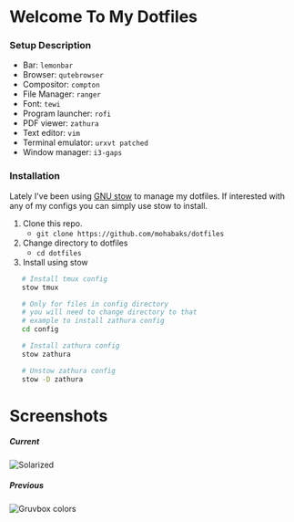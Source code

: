 Welcome To My  Dotfiles
=======================

### Setup Description

* Bar: ``` lemonbar ```
* Browser: ``` qutebrowser ```
* Compositor: ``` compton ```
* File Manager: ``` ranger ```
* Font: ``` tewi ```
* Program launcher: ``` rofi ```
* PDF viewer: ``` zathura ```
* Text editor: ``` vim ```
* Terminal emulator: ``` urxvt patched ```
* Window manager: ``` i3-gaps ```

<!-- ### Directory Description -->

<!-- | Directory          |     Description                                   | -->
<!-- | ---------          | :-----------------------------------------------: | -->
<!-- | [bash]             | contains Xresources and bashrc files              | -->
<!-- | [colors/.colors]   | all my Xresources colorschemes can be found here  | -->
<!-- | [compton]          | compton.conf config file                          | -->
<!-- | [config]           | contains .config files e.g i3,mpd,dunst,ncmpcpp   | -->
<!-- | [homepage/homepage]| my custom startpage                               | -->
<!-- | [local/.local]     | contains my all my scripts                        | -->
<!-- | [newsbeuter/.newsbeuter] | urls and config files for newsbeuter        | -->
<!-- | [themes/.themes/mywood] | modified gtk theme based on murrine          | -->
<!-- | [tmux]             | tmux.conf file                                    | -->
<!-- | [vim]              | contains my custom vim colorsheme and vimrc       | -->
<!-- | [weechat/.weechat] | weechat.conf file                                 | -->


### Installation
Lately I've been using [GNU stow] to manage my dotfiles. If interested with any
of my configs you can simply use stow to install.

1. Clone this repo.
   *  ``` git clone https://github.com/mohabaks/dotfiles ```
2. Change directory to dotfiles
   * ``` cd dotfiles ```
3. Install using stow
```bash
   # Install tmux config
   stow tmux

   # Only for files in config directory
   # you will need to change directory to that
   # example to install zathura config 
   cd config

   # Install zathura config
   stow zathura

   # Unstow zathura config
   stow -D zathura
```

# Screenshots

##### Current
![Solarized](http://imgur.com/WDAQc8v.png)


##### Previous

![Gruvbox colors](http://imgur.com/4Nm1vjQ.png)


[GNU stow]: https://www.gnu.org/s/stow/manual/stow.html
[bash]: https://github.com/mohabaks/dotfiles/tree/master/bash
[colors/.colors]: https://github.com/mohabaks/dotfiles/tree/master/colors/.colors
[compton]: https://github.com/mohabaks/dotfiles/tree/master/compton
[config]: https://github.com/mohabaks/dotfiles/tree/master/config
[homepage/homepage]: https://github.com/mohabaks/dotfiles/tree/master/homepage/homepage
[local/.local]: https://github.com/mohabaks/dotfiles/tree/master/local/.local
[newsbeuter/.newsbeuter]: https://github.com/mohabaks/dotfiles/tree/master/newsbeuter/.newsbeuter
[themes/.themes/mywood]: https://github.com/mohabaks/dotfiles/tree/master/themes/.themes/mywood
[tmux]: https://github.com/mohabaks/dotfiles/tree/master/tmux
[vim]: https://github.com/mohabaks/dotfiles/tree/master/vim
[weechat/.weechat]: https://github.com/mohabaks/dotfiles/tree/master/weechat/.weechat
